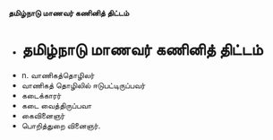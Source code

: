 **தமிழ்நாடு மாணவர் கணினித் திட்டம்**
- # தமிழ்நாடு மாணவர் கணினித் திட்டம்
- n. வாணிகத்தொழிலர்
- வாணிகத் தொழிலில் ஈடுபட்டிருப்பவர்
- கடைக்காரர்
- கடை வைத்திருப்பவா
- கைவினைஞர்
- பொறித்துறை வினைஞர்.

